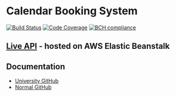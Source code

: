# Calendar Booking System
[![Build Status](https://travis-ci.com/driimus/304cem_be.svg?token=kAw4dYYDuYsjS2BM8ceE&branch=master)](https://travis-ci.com/driimus/304cem_be)
[![Code Coverage](https://codecov.io/gh/driimus/304cem_be/branch/master/graph/badge.svg?token=BNYjffqQ9Z)](https://codecov.io/gh/driimus/304cem_be)
[![BCH compliance](https://bettercodehub.com/edge/badge/driimus/304cem_be?branch=master&token=962744c7b800016396264a3a506622f27ea00cd1)](https://bettercodehub.com/)

## [Live API](http://304cem-api.eu-west-2.elasticbeanstalk.com/api/v1.0/) - hosted on AWS Elastic Beanstalk

## Documentation

- [University GitHub](https://github.coventry.ac.uk/pages/304CEM-1920SEPJAN/backend_petrec-rosariot/)
- [Normal GitHub](https://driimus.github.io/304cembe/)
